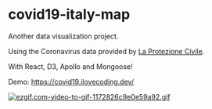 # covid19-italy-map
Another data visualization project.

Using the Coronavirus data provided by [La Protezione Civile](https://github.com/pcm-dpc/COVID-19).

With React, D3, Apollo and Mongoose!


Demo: https://covid19.ilovecoding.dev/


[![ezgif.com-video-to-gif-1172826c9e0e59a92.gif](https://s4.gifyu.com/images/ezgif.com-video-to-gif-1172826c9e0e59a92.gif)](https://covid19.ilovecoding.dev/)
